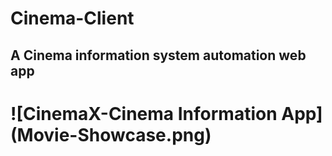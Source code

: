 # Cinema-Client

## A Cinema information system automation web app

# ![CinemaX-Cinema Information App] (Movie-Showcase.png)


